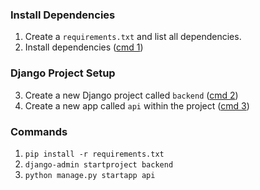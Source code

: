 ### Install Dependencies

1. Create a `requirements.txt` and list all dependencies.
2. Install dependencies ([cmd 1](#commands))

### Django Project Setup

3. Create a new Django project called `backend` ([cmd 2](#commands))
4. Create a new app called `api` within the project ([cmd 3](#commands))

### Commands

1. `pip install -r requirements.txt`
2. `django-admin startproject backend`
3. `python manage.py startapp api`

